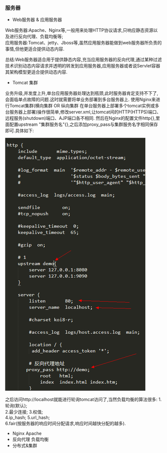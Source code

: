 ### 服务器  

- Web服务器 & 应用服务器

Web服务器:Apache、Nginx等,一般用来处理HTTP协议请求,只响应静态资源以及进行反向代理、负载均衡等;     
应用服务器:Tomcat、jetty、Jboss等,虽然应用服务器能做到web服务器所负责的事情,但他更适合提供动态内容.  

总结:Web服务器适合用于提供静态内容,充当应用服务器的反向代理,通过某种过滤技术识别动态内容请求并透明的转发到应用服务器,应用服务器或者说Servlet容器其架构模型更适合提供动态内容.  

- Tomcat 集群   

业务升级,并发度上升,单台应用服务器处理达到瓶颈,此时服务器肯定支持不下了,会面临单点故障的问题.这时就需要将单业务部署到多台服务器上.
使用Nginx来进行Tomcat集群(横向集群 OR 纵向集群 在单台服务器上部署多个tomcat实例或多台服务器上部署)操作很简单,修改server.xml,让tomcat间的HTTP(HTTPS)端口、远程服务(shutdown)端口、AJP端口各不相同. 
然后在Nginx的配置文件http{},里面配置upstream "集群服务名"{},之后添加proxy_pass与集群服务名字相同保存即可.具体如下:   

![Nginx配置负载均衡](https://raw.githubusercontent.com/MelloChan/java-interview/master/image/Nginx%E8%B4%9F%E8%BD%BD%E5%9D%87%E8%A1%A1.png)  

之后访问http://localhost就能进行轮询tomcat访问了,当然负载均衡的算法很多:
1.轮询(默认);  
2.最少连接;
3.权值;  
4.ip_hash;
5.url_hash;   
6.fair(按服务器的响应时间分配请求,响应时间越快分配的越多).
  
- Nginx Apache
- 反向代理 负载均衡  
- 分布式&集群 
